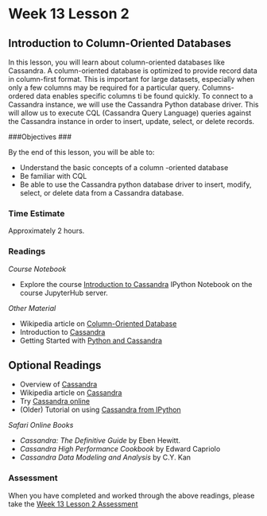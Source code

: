 # Week 13 Lesson 2 #
## Introduction to Column-Oriented Databases ##

In this lesson, you will learn about column-oriented databases like
Cassandra. A column-oriented database is optimized to provide record data
in column-first format. This is important for large datasets, especially
when only a few columns may be required for a particular query.
Columns-ordered data enables specific columns ti be found quickly. To
connect to a Cassandra instance, we will use the Cassandra Python
database driver. This will allow us to execute CQL (Cassandra Query
Language) queries against the Cassandra instance in order to insert,
update, select, or delete records.

###Objectives ###

By the end of this lesson, you will be able to:

- Understand the basic concepts of a column -oriented database
- Be familiar with CQL
- Be able to use the Cassandra python database driver to insert, modify,
select, or delete data from a Cassandra database.

### Time Estimate ###

Approximately 2 hours.

### Readings ####

_Course Notebook_

- Explore the course [Introduction to Cassandra][l2nb]
IPython Notebook on the course JupyterHub server.

_Other Material_

- Wikipedia article on [Column-Oriented Database][wcdb]
- Introduction to [Cassandra][ic]
- Getting Started with [Python and Cassandra][gsc]

## Optional Readings ##

- Overview of [Cassandra][oc]
- Wikipedia article on [Cassandra][wc]
- Try [Cassandra online][tco]
- (Older) Tutorial on using [Cassandra from IPython][c4ip]

_Safari Online Books_

- _Cassandra: The Definitive Guide_ by Eben Hewitt.
- _Cassandra High Performance Cookbook_ by Edward Capriolo
- _Cassandra Data Modeling and Analysis_ by C.Y. Kan

### Assessment ###

When you have completed and worked through the above readings, please take the [Week 13 Lesson 2 Assessment][la]

[l2nb]: notebooks/intro2cassandra.ipynb
[la]: https://learn.illinois.edu/mod/quiz/view.php?id=1325374

[tco]: http://www.planetcassandra.org/try-cassandra/
[ic]: https://academy.datastax.com/resources/brief-introduction-apache-cassandra
[oc]: https://www.pythian.com/wp-content/uploads/2015/07/Pythian-Introduction-to-Cassandra-eBook-2015.pdf
[wc]: https://en.wikipedia.org/wiki/Apache_Cassandra
[wcdb]: https://en.wikipedia.org/wiki/Column-oriented_DBMS
[gsc]: https://datastax.github.io/python-driver/getting_started.html
[c4ip]: https://github.com/rustyrazorblade/python-presentation
